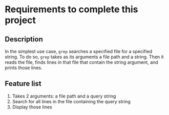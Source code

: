 # Requirements to complete this project

## Description
In the simplest use case, `grep` searches a specified file for a specified string.
To do so, `grep` takes as its arguments a file path and a string.
Then it reads the file, finds lines in that file that contain the string argument, and prints those lines.

## Feature list
1. Takes 2 arguments: a file path and a query string
2. Search for all lines in the file containing the query string
3. Display those lines
